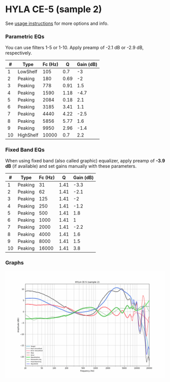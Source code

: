 # HYLA CE-5 (sample 2)
See [usage instructions](https://github.com/jaakkopasanen/AutoEq#usage) for more options and info.

### Parametric EQs
You can use filters 1-5 or 1-10. Apply preamp of -2.1 dB or -2.9 dB, respectively.

|   # | Type      |   Fc (Hz) |    Q |   Gain (dB) |
|-----|-----------|-----------|------|-------------|
|   1 | LowShelf  |       105 | 0.7  |        -3   |
|   2 | Peaking   |       180 | 0.69 |        -2   |
|   3 | Peaking   |       778 | 0.91 |         1.5 |
|   4 | Peaking   |      1590 | 1.18 |        -4.7 |
|   5 | Peaking   |      2084 | 0.18 |         2.1 |
|   6 | Peaking   |      3185 | 3.41 |         1.1 |
|   7 | Peaking   |      4440 | 4.22 |        -2.5 |
|   8 | Peaking   |      5856 | 5.77 |         1.6 |
|   9 | Peaking   |      9950 | 2.96 |        -1.4 |
|  10 | HighShelf |     10000 | 0.7  |         2.2 |

### Fixed Band EQs
When using fixed band (also called graphic) equalizer, apply preamp of **-3.9 dB** (if available) and set gains manually with these parameters.

|   # | Type    |   Fc (Hz) |    Q |   Gain (dB) |
|-----|---------|-----------|------|-------------|
|   1 | Peaking |        31 | 1.41 |        -3.3 |
|   2 | Peaking |        62 | 1.41 |        -2.1 |
|   3 | Peaking |       125 | 1.41 |        -2   |
|   4 | Peaking |       250 | 1.41 |        -1.2 |
|   5 | Peaking |       500 | 1.41 |         1.8 |
|   6 | Peaking |      1000 | 1.41 |         1   |
|   7 | Peaking |      2000 | 1.41 |        -2.2 |
|   8 | Peaking |      4000 | 1.41 |         1.6 |
|   9 | Peaking |      8000 | 1.41 |         1.5 |
|  10 | Peaking |     16000 | 1.41 |         3.8 |

### Graphs
![](./HYLA%20CE-5%20(sample%202).png)

